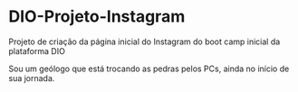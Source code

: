 # DIO-Projeto-Instagram
Projeto de criação da página inicial do Instagram do boot camp inicial da plataforma DIO

Sou um geólogo que está trocando as pedras pelos PCs, ainda no início de sua jornada.
